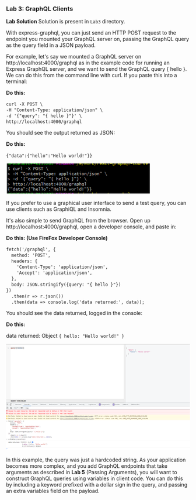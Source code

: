 ﻿### Lab 3:  GraphQL Clients

**Lab Solution** Solution is present in `Lab3` directory.

With express-graphql, you can just send an HTTP POST request to the endpoint you mounted your GraphQL server on, passing the GraphQL query as the query field in a JSON payload.

For example, let's say we mounted a GraphQL server on http://localhost:4000/graphql as in the example code for running an Express GraphQL server, and we want to send the GraphQL query { hello }. We can do this from the command line with curl. If you paste this into a terminal:

**Do this:**

```
curl -X POST \
-H "Content-Type: application/json" \
-d '{"query": "{ hello }"}' \
http://localhost:4000/graphql
```

You should see the output returned as JSON:

**Do this:**

`{"data":{"hello":"Hello world!"}}`

![](./images/1.png)

If you prefer to use a graphical user interface to send a test query, you can use clients such as GraphiQL and Insomnia.

It's also simple to send GraphQL from the browser. Open up http://localhost:4000/graphql, open a developer console, and paste in:

**Do this: (Use FireFox Developer Console)**

```
fetch('/graphql', {
  method: 'POST',
  headers: {
    'Content-Type': 'application/json',
    'Accept': 'application/json',
  },
  body: JSON.stringify({query: "{ hello }"})
})
  .then(r => r.json())
  .then(data => console.log('data returned:', data));
```

You should see the data returned, logged in the console:

**Do this:**

data returned: Object `{ hello: "Hello world!" }`

![](./images/2.png)

In this example, the query was just a hardcoded string. As your application becomes more complex, and you add GraphQL endpoints that take arguments as described in **Lab 5** (Passing Arguments), you will want to construct GraphQL queries using variables in client code. You can do this by including a keyword prefixed with a dollar sign in the query, and passing an extra variables field on the payload.
